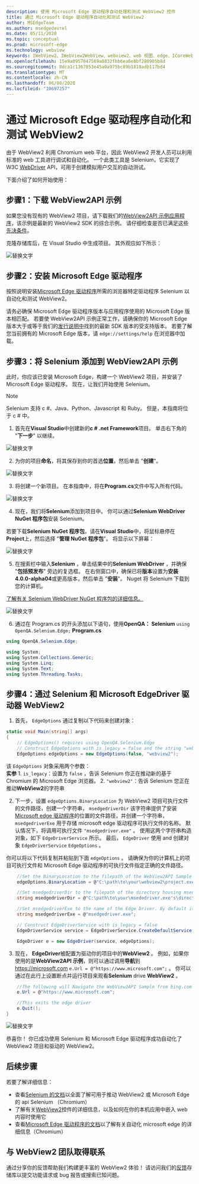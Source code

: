 ```yaml
---
description: 使用 Microsoft Edge 驱动程序自动处理和测试 WebView2 控件
title: 通过 Microsoft Edge 驱动程序自动化和测试 WebView2
author: MSEdgeTeam
ms.author: msedgedevrel
ms.date: 05/11/2020
ms.topic: conceptual
ms.prod: microsoft-edge
ms.technology: webview
keywords: IWebView2、IWebView2WebView、webview2、web 视图、edge、ICoreWebView2、ICoreWebView2Controller、Selenium、Microsoft Edge 驱动程序
ms.openlocfilehash: 15e9a0957047569a0832fbb6ea6e8bf280905b8d
ms.sourcegitcommit: 8dca1c1367853e45a0a975bc89b1818adb117bd4
ms.translationtype: MT
ms.contentlocale: zh-CN
ms.lasthandoff: 06/08/2020
ms.locfileid: "10697257"
---
```

# 通过 Microsoft Edge 驱动程序自动化和测试 WebView2

由于 WebView2 利用 Chromium web 平台，因此 WebView2 开发人员可以利用标准的 web 工具进行调试和自动化。 一个此类工具是 Selenium，它实现了 W3C [WebDriver](https://www.w3.org/TR/webdriver2/) API，可用于创建模拟用户交互的自动测试。

下面介绍了如何开始使用：

## 步骤1：下载 WebView2API 示例

如果您没有现有的 WebView2 项目，请下载我们的[WebView2API 示例应用程序](https://github.com/MicrosoftEdge/WebView2Samples/tree/master/WebView2APISample#webview2-api-sample)，该示例是最新的 WebView2 SDK 的综合示例。 请仔细检查是否已满足这些[先决条件](https://github.com/MicrosoftEdge/WebView2Samples/tree/master/WebView2APISample#prerequisites)。

克隆存储库后，在 Visual Studio 中生成项目。 其外观应如下所示：

![替换文字](../media/webdriver/sample-app.png)

## 步骤2：安装 Microsoft Edge 驱动程序

按照说明安装[Microsoft Edge 驱动程序](https://docs.microsoft.com/microsoft-edge/webdriver-chromium#download-microsoft-edge-driver)所需的浏览器特定驱动程序 Selenium 以自动化和测试 WebView2。

请务必确保 Microsoft Edge 驱动程序版本与应用程序使用的 Microsoft Edge 版本相匹配。 若要使 WebView2API 示例正常工作，请确保你的 Microsoft Edge 版本大于或等于我们的[发行说明中](https://docs.microsoft.com/microsoft-edge/hosting/webview2/releasenotes)找到的最新 SDK 版本的受支持版本。 若要了解您当前拥有的 Microsoft Edge 版本，请 `edge://settings/help` 在浏览器中加载。

## 步骤3：将 Selenium 添加到 WebView2API 示例

此时，你应该已安装 Microsoft Edge，构建一个 WebView2 项目，并安装了 Microsoft Edge 驱动程序。 现在，让我们开始使用 Selenium。

> [!NOTE]
> Selenium 支持 c #、Java、Python、Javascript 和 Ruby。 但是，本指南将位于 c # 中。

1. 首先在**Visual Studio**中创建新的**c # .net Framework**项目。 单击右下角的 "**下一步**" 以继续。

![替换文字](../media/webdriver/new-project.png)

2. 为你的项目**命名**，将其保存到你的首选**位置**，然后单击 "**创建**"。

![替换文字](../media/webdriver/app-create.png)

3. 将创建一个新项目。 在本指南中，将在**Program.cs**文件中写入所有代码。

![替换文字](../media/webdriver/start-app.png)

4. 现在，我们将**Selenium**添加到项目中。 你可以通过**Selenium WebDriver NuGet 程序包**安装 Selenium。

若要下载**Selenium NuGet 程序包**，请在**Visual Studio**中，将鼠标悬停在**Project**上，然后选择 "**管理 NuGet 程序包**"。 将显示以下屏幕：

![替换文字](../media/webdriver/download-nuget.png)

5. 在搜索栏中输入**Selenium** ，单击结果中的**Selenium WebDriver** ，并确保 "**包括预发布**" 旁边的复选框。 在右侧窗口中，确保已将**版本**设置为**安装 4.0.0-alpha04**或更高版本，然后单击 "**安装**"。 Nuget 将 Selenium 下载到您的计算机。

[了解有关 Selenium WebDriver NuGet 程序包的详细信息。](https://www.nuget.org/packages/Selenium.WebDriver/4.0.0-alpha04)

![替换文字](../media/webdriver/nuget.png)

6. 通过在 Program.cs 的开头添加以下语句，使用**OpenQA： Selenium** ```using OpenQA.Selenium.Edge;``` **Program.cs**

```csharp
using OpenQA.Selenium.Edge;

using System;
using System.Collections.Generic;
using System.Linq;
using System.Text;
using System.Threading.Tasks;
```

## 步骤4：通过 Selenium 和 Microsoft EdgeDriver 驱动器 WebView2

1. 首先， `EdgeOptions` 通过复制以下代码来创建对象：

```csharp
static void Main(string[] args)
{
    // EdgeOptions() requires using OpenQA.Selenium.Edge
    // Construct EdgeOptions with is_legacy = false and the string "webview2"
    EdgeOptions edgeOptions = new EdgeOptions(false, "webview2");
```

该 `EdgeOptions` 对象采用两个参数：
\
    **实参**
    1. `is_legacy`：设置为 `false` ，告诉 Selenium 你正在推动新的基于 Chromium 的 Microsoft Edge 浏览器。
    2. `"webview2"`：告诉 Selenium 您正在推动**WebView2**的字符串

2. 下一步，设置 `edgeOptions.BinaryLocation` 为 WebView2 项目可执行文件的文件路径，创建一个字符串， `msedgedriverDir` 该字符串提供了安装[Microsoft edge 驱动程序](https://developer.microsoft.com/microsoft-edge/tools/webdriver/#downloads)的位置的文件路径，并创建一个字符串， `msedgedriverExe` 用于存储 microsoft edge 驱动程序可执行文件的名称。 默认情况下，将调用可执行文件 `"msedgedriver.exe"` 。 使用这两个字符串构造对象，如下 `EdgeDriverService` 所示。 最后， `EdgeDriver` 使用 and 创建对象 `EdgeDriverService` `EdgeOptions` 。

你可以将以下代码复制并粘贴到下面 `edgeOptions` 。 请确保为你的计算机上的项目可执行文件和 Microsoft Edge 驱动程序的可执行文件指定正确的文件路径。

```csharp
    //Set the BinaryLocation to the filepath of the WebView2API Sample's executable
    edgeOptions.BinaryLocation = @"C:\path\to\your\webview2\project.exe";

    //Set msedgedriverDir to the filepath of the directory housing msedgedriver.exe
    string msedgedriverDir = @"C:\path\to\your\msededriver.exe's\directory";

    //Set msedgedriverExe to the name of the Edge Driver. By default it is:
    string msedgedriverExe = @"msedgedriver.exe";

    // Construct EdgeDriverService with is_legacy = false  
    EdgeDriverService service = EdgeDriverService.CreateDefaultService(msedgedriverDir, msedgedriverExe, false);

    EdgeDriver e = new EdgeDriver(service, edgeOptions);
```

3. 现在， **EdgeDriver**被配置为驱动你的项目中的**WebView2** 。 例如，如果你使用的是**WebView2API 示例**，则可以通过调用**导航**到 <https://microsoft.com> ```e.Url = @"https://www.microsoft.com";``` 。 你可以通过在此行上设置断点并运行项目来观看**Selenium** drive **WebView2** 。

```csharp
    //The following will Navigate the WebView2API Sample from bing.com to microsoft.com
    e.Url = @"https://www.microsoft.com";

    //This exits the edge driver
    e.Quit();
}
```

![替换文字](../media/webdriver/microsoft.png)

恭喜你！ 你已成功使用 Selenium 和 Microsoft Edge 驱动程序成功自动化了 WebView2 项目和驱动的 WebView2。

## 后续步骤

若要了解详细信息：

- 查看[Selenium 的文档](https://www.selenium.dev/documentation/en/webdriver/)以全面了解可用于推动 WebView2 或 Microsoft Edge 的 api Selenium （Chromium）
- 了解有关[WebView2](https://docs.microsoft.com/microsoft-edge/hosting/webview2)控件的详细信息，以及如何在你的本机应用中嵌入 web 内容时使用它
- 查看[Microsoft Edge 驱动程序的文档](https://docs.microsoft.com/microsoft-edge/webdriver-chromium)以了解有关自动化 microsoft edge 的详细信息（Chromium）

## 与 WebView2 团队取得联系  

通过分享你的反馈帮助我们构建更丰富的 WebView2 体验！ 请访问我们的[反馈](https://github.com/MicrosoftEdge/WebViewFeedback)存储库以提交功能请求或 bug 报告或搜索已知问题。

